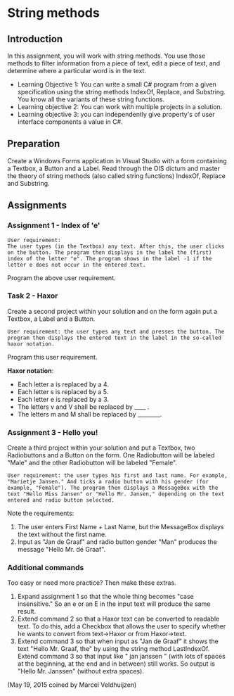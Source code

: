 # String methods
## Introduction
In this assignment, you will work with string methods. You use those methods to filter information from a piece of text, edit a piece of text, and determine where a particular word is in the text.

+ Learning Objective 1: You can write a small C# program from a given specification using the string methods IndexOf, Replace, and Substring. You know all the variants of these string functions.
+ Learning objective 2: You can work with multiple projects in a solution.
+ Learning objective 3: you can independently give property's of user interface components a value in C#.

## Preparation
Create a Windows Forms application in Visual Studio with a form containing a Textbox, a Button and a Label. Read through the OIS dictum and master the theory of string methods (also called string functions) IndexOf, Replace and Substring.

## Assignments
### Assignment 1 - Index of 'e'

```
User requirement:
The user types (in the Textbox) any text. After this, the user clicks on the button. The program then displays in the label the (first) index of the letter "e". The program shows in the label -1 if the letter e does not occur in the entered text.
```

Program the above user requirement.

### Task 2 - Haxor
Create a second project within your solution and on the form again put a Textbox, a Label and a Button.

```
User requirement: the user types any text and presses the button. The program then displays the entered text in the label in the so-called haxor notation.
```

Program this user requirement.

**Haxor notation**:
+ Each letter a is replaced by a 4.
+ Each letter s is replaced by a 5.
+ Each letter e is replaced by a 3.
+ The letters v and V shall be replaced by ____ .
+ The letters m and M shall be replaced by ________.


### Assignment 3 - Hello you!
Create a third project within your solution and put a Textbox, two Radiobuttons and a Button on the form. One Radiobutton will be labeled "Male" and the other Radiobutton will be labeled "Female".

```
User requirement: the user types his first and last name. For example, "Marietje Jansen." And ticks a radio button with his gender (for example, "Female"). The program then displays a MessageBox with the text "Hello Miss Jansen" or "Hello Mr. Jansen," depending on the text entered and radio button selected.
```

Note the requirements:
1. The user enters First Name + Last Name, but the MessageBox displays the text without the first name.
2. Input as "Jan de Graaf" and radio button gender "Man" produces the message "Hello Mr. de Graaf".


### Additional commands
Too easy or need more practice? Then make these extras.

1. Expand assignment 1 so that the whole thing becomes "case insensitive." So an e or an E in the input text will produce the same result.
2. Extend command 2 so that a Haxor text can be converted to readable text. To do this, add a Checkbox that allows the user to specify whether he wants to convert from text->Haxor or from Haxor->text.
3. Extend command 3 so that when input as "Jan de Graaf" it shows the text "Hello Mr. Graaf, the" by using the string method LastIndexOf. Extend command 3 so that input like " jan janssen " (with lots of spaces at the beginning, at the end and in between) still works. So output is "Hello Mr. Janssen" (without extra spaces).

(May 19, 2015 coined by Marcel Veldhuijzen)